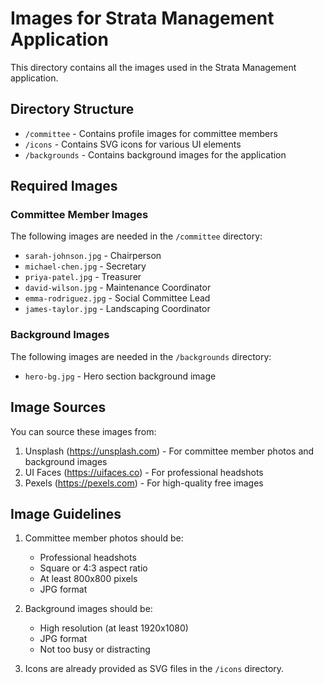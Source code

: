 # Images for Strata Management Application

This directory contains all the images used in the Strata Management application.

## Directory Structure

- `/committee` - Contains profile images for committee members
- `/icons` - Contains SVG icons for various UI elements
- `/backgrounds` - Contains background images for the application

## Required Images

### Committee Member Images
The following images are needed in the `/committee` directory:
- `sarah-johnson.jpg` - Chairperson
- `michael-chen.jpg` - Secretary
- `priya-patel.jpg` - Treasurer
- `david-wilson.jpg` - Maintenance Coordinator
- `emma-rodriguez.jpg` - Social Committee Lead
- `james-taylor.jpg` - Landscaping Coordinator

### Background Images
The following images are needed in the `/backgrounds` directory:
- `hero-bg.jpg` - Hero section background image

## Image Sources

You can source these images from:
1. Unsplash (https://unsplash.com) - For committee member photos and background images
2. UI Faces (https://uifaces.co) - For professional headshots
3. Pexels (https://pexels.com) - For high-quality free images

## Image Guidelines

1. Committee member photos should be:
   - Professional headshots
   - Square or 4:3 aspect ratio
   - At least 800x800 pixels
   - JPG format

2. Background images should be:
   - High resolution (at least 1920x1080)
   - JPG format
   - Not too busy or distracting

3. Icons are already provided as SVG files in the `/icons` directory. 